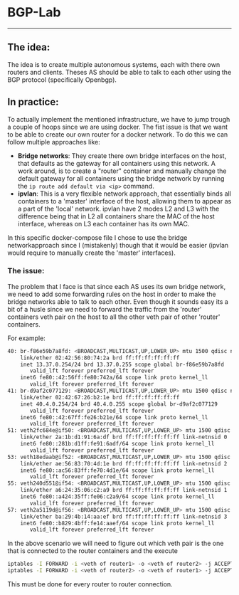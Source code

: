 # BGP-Lab
---

## The idea:

The idea is to create multiple autonomous systems, each with there own routers and clients. Theses AS should be able to talk to each other using the BGP protocol (specifically Openbgp).


## In practice:

To actually implement the mentioned infrastructure, we have to jump trough a couple of hoops since we are using docker. The fist issue is that we want to be able to create our own router for a docker network. To do this we can follow multiple approaches like:
- **Bridge networks**: They create there own bridge interfaces on the host, that defaults as the gateway for all containers using this network. A work around, is to create a "router" container and manually change the default gateway for all containers using the bridge network by running the `ip route add default via <ip>` command.
- **ipvlan**: This is a very flexible network approach, that essentially binds all containers to a 'master' interface of the host, allowing them to appear as a part of the 'local' network. ipvlan have 2 modes L2 and L3 with the difference being that in L2 all containers share the MAC of the host interface, whereas on L3 each container has its own MAC.

In this specific docker-compose file I chose to use the bridge networkapproach since I (mistakenly) though that it would be easier (ipvlan would require to manually create the 'master' interfaces).


### The issue:

The problem that I face is that since each AS uses its own bridge network, we need to add some forwarding rules on the host in order to make the bridge networks able to talk to each other. Even though it sounds easy its a bit of a husle since we need to forward the traffic from the 'router' containers veth pair on the host to all the other veth pair of other 'router' containers.

For example:

```sh
40: br-f86e59b7a8fd: <BROADCAST,MULTICAST,UP,LOWER_UP> mtu 1500 qdisc noqueue state UP group default 
    link/ether 02:42:56:80:74:2a brd ff:ff:ff:ff:ff:ff
    inet 13.37.0.254/24 brd 13.37.0.255 scope global br-f86e59b7a8fd
       valid_lft forever preferred_lft forever
    inet6 fe80::42:56ff:fe80:742a/64 scope link proto kernel_ll 
       valid_lft forever preferred_lft forever
41: br-d9af2c077129: <BROADCAST,MULTICAST,UP,LOWER_UP> mtu 1500 qdisc noqueue state UP group default 
    link/ether 02:42:67:26:b2:1e brd ff:ff:ff:ff:ff:ff
    inet 40.4.0.254/24 brd 40.4.0.255 scope global br-d9af2c077129
       valid_lft forever preferred_lft forever
    inet6 fe80::42:67ff:fe26:b21e/64 scope link proto kernel_ll 
       valid_lft forever preferred_lft forever
51: veth2fc684e@if50: <BROADCAST,MULTICAST,UP,LOWER_UP> mtu 1500 qdisc noqueue master br-f86e59b7a8fd state UP group default 
    link/ether 2a:1b:d1:91:6a:df brd ff:ff:ff:ff:ff:ff link-netnsid 0
    inet6 fe80::281b:d1ff:fe91:6adf/64 scope link proto kernel_ll 
       valid_lft forever preferred_lft forever
53: veth18edaab@if52: <BROADCAST,MULTICAST,UP,LOWER_UP> mtu 1500 qdisc noqueue master br-d9af2c077129 state UP group default 
    link/ether ae:56:83:70:4d:1e brd ff:ff:ff:ff:ff:ff link-netnsid 2
    inet6 fe80::ac56:83ff:fe70:4d1e/64 scope link proto kernel_ll 
       valid_lft forever preferred_lft forever
55: veth240d551@if54: <BROADCAST,MULTICAST,UP,LOWER_UP> mtu 1500 qdisc noqueue master br-f86e59b7a8fd state UP group default 
    link/ether a6:24:35:06:c2:a9 brd ff:ff:ff:ff:ff:ff link-netnsid 1
    inet6 fe80::a424:35ff:fe06:c2a9/64 scope link proto kernel_ll 
       valid_lft forever preferred_lft forever
57: veth2a5119d@if56: <BROADCAST,MULTICAST,UP,LOWER_UP> mtu 1500 qdisc noqueue master br-d9af2c077129 state UP group default 
    link/ether ba:29:4b:14:aa:ef brd ff:ff:ff:ff:ff:ff link-netnsid 3
    inet6 fe80::b829:4bff:fe14:aaef/64 scope link proto kernel_ll 
       valid_lft forever preferred_lft forever

```


In the above scenario we will need to figure out which veth pair is the one that is connected to the router containers and the execute 
```sh
iptables -I FORWARD -i <veth of router1> -o <veth of router2> -j ACCEPT
iptables -I FORWARD -i <veth of router2> -o <veth of router1> -j ACCEPT
```
This must be done for every router to router connection.

